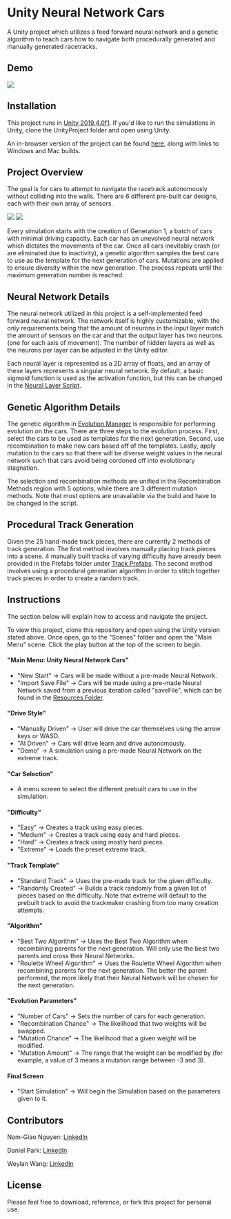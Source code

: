 # Unity Neural Network Cars

A Unity project which utilizes a feed forward neural network and a genetic algorithm to teach cars how to navigate both procedurally generated and manually generated racetracks. 

## Demo

![](Images/Demo.gif)


## Installation

This project runs in [Unity 2019.4.0f1](https://unity3d.com/get-unity/download/archive). If you'd like to run the simulations in Unity, clone the UnityProject folder and open using Unity. 

An in-browser version of the project can be found [here](https://dp145.itch.io/neural-network-cars), along with links to Windows and Mac builds. 

## Project Overview

The goal is for cars to attempt to navigate the racetrack autonomously without colliding into the walls. There are 6 different pre-built car designs, each with their own array of sensors. 

![](Images/car1.png) ![](Images/car2.png) 

Every simulation starts with the creation of Generation 1, a batch of cars with minimal driving capacity. Each car has an unevolved neural network which dictates the movements of the car. Once all cars inevitably crash (or are eliminated due to inactivity), a genetic algorithm samples the best cars to use as the template for the next generation of cars. Mutations are applied to ensure diversity within the new generation. The process repeats until the maximum generation number is reached. 

## Neural Network Details

The neural network utilized in this project is a self-implemented feed forward neural network. The network itself is highly customizable, with the only requirements being that the amount of neurons in the input layer match the amount of sensors on the car and that the output layer has two neurons (one for each axis of movement). The number of hidden layers as well as the neurons per layer can be adjusted in the Unity editor. 

Each neural layer is represented as a 2D array of floats, and an array of these layers represents a singular neural network. By default, a basic sigmoid function is used as the activation function, but this can be changed in the [Neural Layer Script](https://github.com/weylanwang/UnitySelfDrivingCar/blob/master/UnityProject/Assets/Scripts/Neural%20Network/NeuralLayer.cs). 

## Genetic Algorithm Details

The genetic algorithm in [Evolution Manager](https://github.com/weylanwang/UnitySelfDrivingCar/blob/master/UnityProject/Assets/Scripts/Managers/EvolutionManager.cs) is responsible for performing evolution on the cars. There are three steps to the evolution process. First, select the cars to be used as templates for the next generation. Second, use recombination to make new cars based off of the templates. Lastly, apply mutation to the cars so that there will be diverse weight values in the neural network such that cars avoid being cordoned off into evolutionary stagnation.

The selection and recombination methods are unified in the Recombination Methods region with 5 options, while there are 3 different mutation methods. Note that  most options are unavailable via the build and have to be changed in the script. 

## Procedural Track Generation

Given the 25 hand-made track pieces, there are currently 2 methods of track generation. The first method involves manually placing track pieces into a scene. 4 manually built tracks of varying difficulty have already been provided in the Prefabs folder under [Track Prefabs](https://github.com/weylanwang/UnitySelfDrivingCar/tree/master/UnityProject/Assets/Prefabs/Track/Track%20Prefabs). The second method involves using a procedural generation algorithm in order to stitch together track pieces in order to create a random  track. 



## Instructions

The section below will explain how to access and navigate the project. 

To view this project, clone this repository and open using the Unity version stated above. Once open, go to the "Scenes" folder and open the "Main Menu" scene. Click the play button at the top of the screen to begin.

#### "Main Menu: Unity Neural Network Cars"
- "New Start" -> Cars will be made without a pre-made Neural Network.
- "Import Save File" -> Cars will be made using a pre-made Neural Network saved from a previous iteration called "saveFile", which can be found in the [Resources Folder](https://github.com/weylanwang/UnitySelfDrivingCar/tree/master/UnityProject/Assets/Resources).

#### "Drive Style"
- "Manually Driven" -> User will drive the car themselves using the arrow keys or WASD.
- "AI Driven" -> Cars will drive learn and drive autonomously.
- "Demo" -> A simulation using a pre-made Neural Network on the extreme track.

#### "Car Selection"
- A menu screen to select the different prebuilt cars to use in the simulation. 

#### "Difficulty"

- "Easy" -> Creates a track using easy pieces.
- "Medium" -> Creates a track using easy and hard pieces.
- "Hard" -> Creates a track using mostly hard pieces.
- "Extreme" -> Loads the preset extreme track.

#### "Track Template"
- "Standard Track" -> Uses the pre-made track for the given difficulty.
- "Randomly Created" -> Builds a track randomly from a given list of pieces based on the difficulty. Note that extreme will default to the prebuilt track to avoid the trackmaker crashing from too many creation attempts.

#### "Algorithm"
- "Best Two Algorithm" -> Uses the Best Two Algorithm when recombining parents for the next generation. Will only use the best two parents and cross their Neural Networks.
- "Roulette Wheel Algorithm" -> Uses the Roulette Wheel Algorithm when recombining parents for the next generation. The better the parent performed, the more likely that their Neural Network will be chosen for the next generation.

#### "Evolution Parameters"

- "Number of Cars" -> Sets the number of cars for each generation.
- "Recombination Chance" -> The likelihood that two weights will be swapped.
- "Mutation Chance" -> The likelihood that a given weight will be modified.
- "Mutation Amount" -> The range that the weight can be modified by (for example, a value of 3 means a mutation range between -3 and 3).

#### Final Screen
- "Start Simulation" -> Will begin the Simulation based on the parameters given to it.


## Contributors
Nam-Giao Nguyen: [LinkedIn](https://www.linkedin.com/in/nam-giao-nguyen-7156981b8/)

Daniel Park: [LinkedIn](https://www.linkedin.com/in/daniel-park-2av14/)

Weylan Wang: [LinkedIn](https://www.linkedin.com/in/weylanwang/)


## License
Please feel free to download, reference, or fork this project for personal use. 

